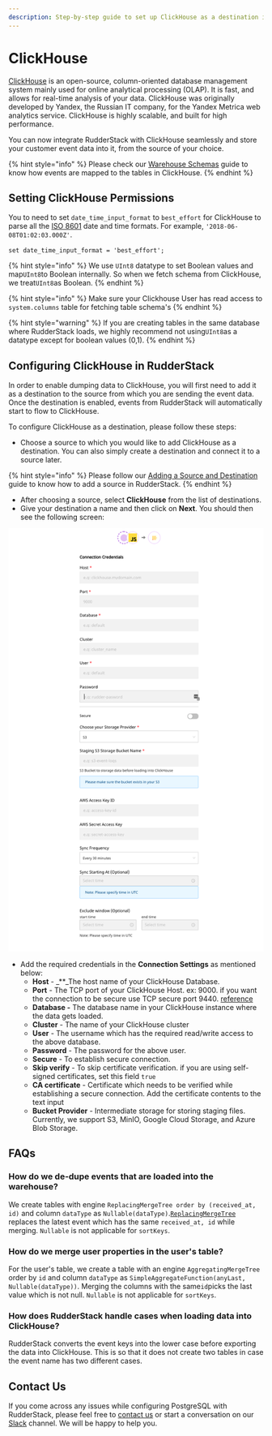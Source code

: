 ```yaml
---
description: Step-by-step guide to set up ClickHouse as a destination in RudderStack
---
```


# ClickHouse

[ClickHouse](https://clickhouse.tech/) is an open-source, column-oriented database management system mainly used for online analytical processing \(OLAP\). It is fast, and allows for real-time analysis of your data. ClickHouse was originally developed by Yandex, the Russian IT company, for the Yandex Metrica web analytics service. ClickHouse is highly scalable, and built for high performance.

You can now integrate RudderStack with ClickHouse seamlessly and store your customer event data into it, from the source of your choice.

{% hint style="info" %}
Please check our [Warehouse Schemas](https://docs.rudderstack.com/data-warehouse-integration-guides/warehouse-schemas) guide to know how events are mapped to the tables in ClickHouse.
{% endhint %}

## Setting ClickHouse Permissions

You to need to set `date_time_input_format` to `best_effort` for ClickHouse to parse all the [ISO 8601](https://en.wikipedia.org/wiki/ISO_8601) date and time formats. For example, `'2018-06-08T01:02:03.000Z'`.

```text
set date_time_input_format = 'best_effort';
```

{% hint style="info" %}
We use `UInt8` datatype to set Boolean values and map`UInt8`to Boolean internally. So when we fetch schema from ClickHouse, we treat`UInt8`as Boolean.
{% endhint %}

{% hint style="info" %}
Make sure your Clickhouse User has read access to `system.columns` table for fetching table schema's
{% endhint %}

{% hint style="warning" %}
If you are creating tables in the same database where RudderStack loads, we highly recommend not using`UInt8`as a datatype except for boolean values \(0,1\).
{% endhint %}

## Configuring ClickHouse in RudderStack

In order to enable dumping data to ClickHouse, you will first need to add it as a destination to the source from which you are sending the event data. Once the destination is enabled, events from RudderStack will automatically start to flow to ClickHouse.

To configure ClickHouse as a destination, please follow these steps:

* Choose a source to which you would like to add ClickHouse as a destination. You can also simply create a destination and connect it to a source later.

{% hint style="info" %}
Please follow our [Adding a Source and Destination](https://docs.rudderstack.com/how-to-guides/adding-source-and-destination-rudderstack) guide to know how to add a source in RudderStack.
{% endhint %}

* After choosing a source, select **ClickHouse** from the list of destinations.
* Give your destination a name and then click on **Next**. You should then see the following screen:

![](../.gitbook/assets/screenshot-2020-12-15-at-3.11.49-pm.png)

* Add the required credentials in the **Connection Settings** as mentioned below:
  * **Host** - _\*\*_The host name of your ClickHouse Database.
  * **Port** - The TCP port of your ClickHouse Host. ex: 9000. if you want the connection to be secure use TCP secure port 9440. [reference](https://clickhouse.tech/docs/en/operations/server-configuration-parameters/settings/#server_configuration_parameters-tcp_port)
  * **Database -** The database name in your ClickHouse instance where the data gets loaded.
  * **Cluster** - The name of your ClickHouse cluster
  * **User** - The username which has the required read/write access to the above database.
  * **Password** - The password for the above user.
  * **Secure** - To establish secure connection.
  * **Skip verify** - To skip certificate verification. if you are using self-signed certificates, set this field `true`
  * **CA certificate** - Certificate which needs to be verified while establishing a secure connection.  Add the certificate contents to the text input
  * **Bucket Provider** - Intermediate storage for storing staging files. Currently, we support S3, MinIO, Google Cloud Storage, and Azure Blob Storage.

## FAQs

### **How do we de-dupe events that are loaded into the warehouse?**

We create tables with engine `ReplacingMergeTree order by (received_at, id)` and column `dataType` as `Nullable(dataType)`.[`ReplacingMergeTree`](https://clickhouse.tech/docs/en/engines/table-engines/mergetree-family/replacingmergetree/) replaces the latest event which has the same `received_at, id` while merging. `Nullable` is not applicable for `sortKeys`.

### How do we merge user properties in the user's table?

For the user's table, we create a table with an engine `AggregatingMergeTree` order by `id` and column `dataType` as `SimpleAggregateFunction(anyLast, Nullable(dataType))`. Merging the columns with the same`id`picks the last value which is not null. `Nullable` is not applicable for `sortKeys`.

### How does RudderStack handle cases when loading data into ClickHouse?

RudderStack converts the event keys into the lower case before exporting the data into ClickHouse. This is so that it does not create two tables in case the event name has two different cases.

## Contact Us

If you come across any issues while configuring PostgreSQL with RudderStack, please feel free to [contact us](mailto:%20contact@rudderstack.com) or start a conversation on our [Slack](https://resources.rudderstack.com/join-rudderstack-slack) channel. We will be happy to help you.

